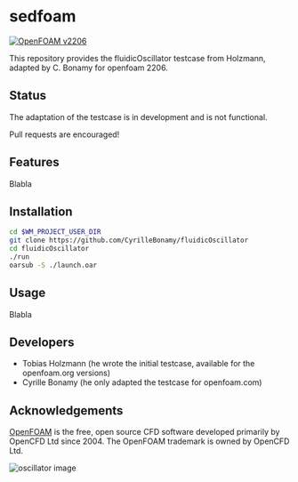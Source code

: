 sedfoam
=======

[![OpenFOAM v2206](https://img.shields.io/badge/OpenFOAM-v2206-brightgreen.svg)](https://openfoam.com/)

This repository provides the fluidicOscillator testcase from Holzmann, adapted by C. Bonamy for openfoam 2206.

Status
------

The adaptation of the testcase is in development and is not functional.

Pull requests are encouraged!

Features
--------

Blabla

Installation
------------

```bash
cd $WM_PROJECT_USER_DIR
git clone https://github.com/CyrilleBonamy/fluidicOscillator
cd fluidicOscillator
./run
oarsub -S ./launch.oar
```

Usage
-----

Blabla

Developers
----------

*   Tobias Holzmann (he wrote the initial testcase, available for the openfoam.org versions)
*   Cyrille Bonamy (he only adapted the testcase for openfoam.com)

Acknowledgements
----------------

[OpenFOAM](https://www.openfoam.com) is the free, open source CFD
software developed primarily by OpenCFD Ltd since 2004.
The OpenFOAM trademark is owned by OpenCFD Ltd.

![oscillator image](https://ibb.co/gjtTh1T)
